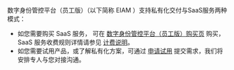 数字身份管控平台（员工版）（以下简称 EIAM ）支持私有化交付与SaaS服务两种模式：
- 如您需要购买 SaaS 服务， 可在 [数字身份管控平台（员工版）购买页](https://buy.cloud.tencent.com/eiam) 购买，SaaS 服务收费规则详情请参见 [计费说明](https://cloud.tencent.com/document/product/1442/56965)。
- 如您需要试用产品，或了解私有化方案，可通过 [申请试用](https://cloud.tencent.com/apply/p/3z5q31b88ia) 提交需求，我们将安排专人与您对接沟通。
